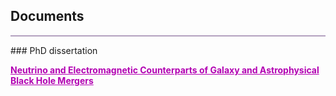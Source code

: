 ## Documents
<hr style="height:2px;border-width:0;color:gray;background-color:#B3A1BF">
### PhD dissertation

 <p style="color:#B200B2;text-decoration: underline; font-weight: bold;">Neutrino and Electromagnetic Counterparts of Galaxy and Astrophysical Black Hole Mergers</p>
